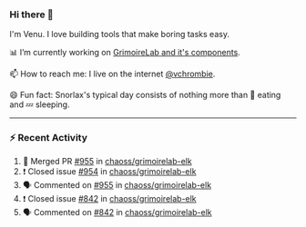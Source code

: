 ### Hi there 👋

I'm Venu. I love building tools that make boring tasks easy.

📊 I’m currently working on [GrimoireLab and it's components](https://chaoss.github.io/grimoirelab).

📫 How to reach me: I live on the internet [@vchrombie](https://www.google.co.in/search?q=vchrombie).

😄 Fun fact: Snorlax's typical day consists of nothing more than :doughnut: eating and :zzz: sleeping.

---

### :zap: Recent Activity

<!--START_SECTION:activity-->
1. 🎉 Merged PR [#955](https://github.com/chaoss/grimoirelab-elk/pull/955) in [chaoss/grimoirelab-elk](https://github.com/chaoss/grimoirelab-elk)
2. ❗️ Closed issue [#954](https://github.com/chaoss/grimoirelab-elk/issues/954) in [chaoss/grimoirelab-elk](https://github.com/chaoss/grimoirelab-elk)
3. 🗣 Commented on [#955](https://github.com/chaoss/grimoirelab-elk/issues/955) in [chaoss/grimoirelab-elk](https://github.com/chaoss/grimoirelab-elk)
4. ❗️ Closed issue [#842](https://github.com/chaoss/grimoirelab-elk/issues/842) in [chaoss/grimoirelab-elk](https://github.com/chaoss/grimoirelab-elk)
5. 🗣 Commented on [#842](https://github.com/chaoss/grimoirelab-elk/issues/842) in [chaoss/grimoirelab-elk](https://github.com/chaoss/grimoirelab-elk)
<!--END_SECTION:activity-->

<!--
**vchrombie/vchrombie** is a ✨ _special_ ✨ repository because its `README.md` (this file) appears on your GitHub profile.

Here are some ideas to get you started:

- 🔭 I’m currently working on ...
- 🌱 I’m currently learning ...
- 👯 I’m looking to collaborate on ...
- 🤔 I’m looking for help with ...
- 💬 Ask me about ...
- 📫 How to reach me: ...
- 😄 Pronouns: ...
- ⚡ Fun fact: ...
-->
